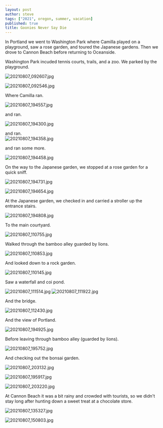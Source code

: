 ```yaml
---
layout: post
author: steve
tags: ["2021", oregon, summer, vacation]
published: true
title: Goonies Never Say Die
---
```

In Portland we went to Washington Park where Camilla played on a playground, saw a rose garden, and toured the Japanese gardens.  Then we drove to Cannon Beach before returning to Oceanside.  

Washington Park incuded tennis courts, trails, and a zoo.  We parked by the playground.  

![20210807_092607.jpg]({{site.baseurl}}/assets/media/20210807_092607.jpg)

![20210807_092546.jpg]({{site.baseurl}}/assets/media/20210807_092546.jpg)

Where Camilla ran.  

![20210807_194557.jpg]({{site.baseurl}}/assets/media/20210807_194557.jpg)

and ran.  

![20210807_194300.jpg]({{site.baseurl}}/assets/media/20210807_194300.jpg)

and ran.  
![20210807_194358.jpg]({{site.baseurl}}/assets/media/20210807_194358.jpg)

and ran some more.  

![20210807_194458.jpg]({{site.baseurl}}/assets/media/20210807_194458.jpg)

On the way to the Japanese garden, we stopped at a rose garden for a quick sniff.  

![20210807_194731.jpg]({{site.baseurl}}/assets/media/20210807_194731.jpg)

![20210807_194654.jpg]({{site.baseurl}}/assets/media/20210807_194654.jpg)

At the Japanese garden, we checked in and carried a stroller up the entrance stairs.  

![20210807_194808.jpg]({{site.baseurl}}/assets/media/20210807_194808.jpg)


To the main courtyard.  

![20210807_110755.jpg]({{site.baseurl}}/assets/media/20210807_110755.jpg)

Walked through the bamboo alley guarded by lions.  

![20210807_110853.jpg]({{site.baseurl}}/assets/media/20210807_110853.jpg)

And looked down to a rock garden.  

![20210807_110145.jpg]({{site.baseurl}}/assets/media/20210807_110145.jpg)

Saw a waterfall and coi pond.  

![20210807_111514.jpg]({{site.baseurl}}/assets/media/20210807_111514.jpg)
![20210807_111922.jpg]({{site.baseurl}}/assets/media/20210807_111922.jpg)

And the bridge.  

![20210807_112430.jpg]({{site.baseurl}}/assets/media/20210807_112430.jpg)

And the view of Portland.  

![20210807_194925.jpg]({{site.baseurl}}/assets/media/20210807_194925.jpg)

Before leaving through bamboo alley (guarded by lions).  

![20210807_195752.jpg]({{site.baseurl}}/assets/media/20210807_195752.jpg)

And checking out the bonsai garden.  

![20210807_203132.jpg]({{site.baseurl}}/assets/media/20210807_203132.jpg)

![20210807_195917.jpg]({{site.baseurl}}/assets/media/20210807_195917.jpg)

![20210807_203220.jpg]({{site.baseurl}}/assets/media/20210807_203220.jpg)

At Cannon Beach it was a bit rainy and crowded with tourists, so we didn't stay long after hunting down a sweet treat at a chocolate store.  

![20210807_135327.jpg]({{site.baseurl}}/assets/media/20210807_135327.jpg)

![20210807_150803.jpg]({{site.baseurl}}/assets/media/20210807_150803.jpg)
